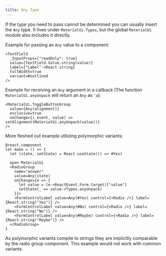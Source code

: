 ```yaml
---
title: Any Type
---
```


If the type you need to pass cannot be determined you can usually insert the
`Any` type. It lives under `MaterialUi.Types`, but the global `MaterialUi`
module also includes it directly.

Example for passing an `Any` value to a component:

```rescript
<TextField
  _InputProps={"readOnly": true}
  value={TextField.Value.string(value)}
  label={"Label"->React.string}
  fullWidth=true
  variant=#outlined
/>
```

Example for receiving an `Any` argument in a callback (The function
`MaterialUi.anyUnpack` will return an `Any` as `'a`):

```rescript
<MaterialUi.ToggleButtonGroup
  value={Any(alignment)}
  exclusive=true
  onChange={(_event, value) => setAlignment(MaterialUi.anyUnpack(value))}
/>
```

More fleshed out example utilizing polymorphic variants:

```rescript
@react.component
let make = () => {
  let (state, setState) = React.useState(() => #Yes)

  open MaterialUi
  <RadioGroup
    name="answer"
    value=Any(state)
    onChange={e => {
      let value = (e->ReactEvent.Form.target)["value"]
      setState(_ => value->Types.anyUnpack)
    }}>
    <FormControlLabel value=Any(#Yes) control={<Radio />} label={React.string("Yes")} />
    <FormControlLabel value=Any(#No) control={<Radio />} label={React.string("No")} />
    <FormControlLabel value=Any(#Maybe) control={<Radio />} label={React.string("Maybe")} />
  </RadioGroup>
}
```

As polymorphic variants compile to strings they are implicitly comparable by the
radio group component. This example would not work with common variants.
